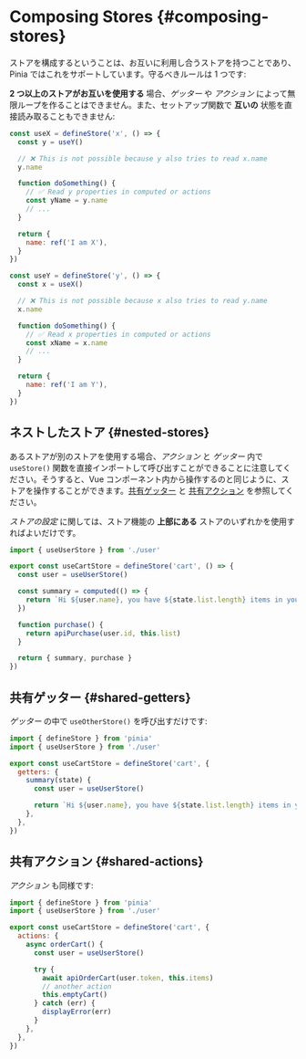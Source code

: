 # Composing Stores {#composing-stores}

ストアを構成するということは、お互いに利用し合うストアを持つことであり、Pinia ではこれをサポートしています。守るべきルールは 1 つです:

**2 つ以上のストアがお互いを使用する** 場合、_ゲッター_ や _アクション_ によって無限ループを作ることはできません。また、セットアップ関数で **互いの** 状態を直接読み取ることもできません:

```js
const useX = defineStore('x', () => {
  const y = useY()

  // ❌ This is not possible because y also tries to read x.name
  y.name

  function doSomething() {
    // ✅ Read y properties in computed or actions
    const yName = y.name
    // ...
  }

  return {
    name: ref('I am X'),
  }
})

const useY = defineStore('y', () => {
  const x = useX()

  // ❌ This is not possible because x also tries to read y.name
  x.name

  function doSomething() {
    // ✅ Read x properties in computed or actions
    const xName = x.name
    // ...
  }

  return {
    name: ref('I am Y'),
  }
})
```

## ネストしたストア {#nested-stores}

あるストアが別のストアを使用する場合、_アクション_ と _ゲッター_ 内で `useStore()` 関数を直接インポートして呼び出すことができることに注意してください。そうすると、Vue コンポーネント内から操作するのと同じように、ストアを操作することができます。[共有ゲッター](#shared-getters) と [共有アクション](#shared-actions) を参照してください。

_ストアの設定_ に関しては、ストア機能の **上部にある** ストアのいずれかを使用すればよいだけです。

```ts
import { useUserStore } from './user'

export const useCartStore = defineStore('cart', () => {
  const user = useUserStore()

  const summary = computed(() => {
    return `Hi ${user.name}, you have ${state.list.length} items in your cart. It costs ${state.price}.`
  })

  function purchase() {
    return apiPurchase(user.id, this.list)
  }

  return { summary, purchase }
})
```

## 共有ゲッター {#shared-getters}

_ゲッター_ の中で `useOtherStore()` を呼び出すだけです:

```js
import { defineStore } from 'pinia'
import { useUserStore } from './user'

export const useCartStore = defineStore('cart', {
  getters: {
    summary(state) {
      const user = useUserStore()

      return `Hi ${user.name}, you have ${state.list.length} items in your cart. It costs ${state.price}.`
    },
  },
})
```

## 共有アクション {#shared-actions}

_アクション_ も同様です:

```js
import { defineStore } from 'pinia'
import { useUserStore } from './user'

export const useCartStore = defineStore('cart', {
  actions: {
    async orderCart() {
      const user = useUserStore()

      try {
        await apiOrderCart(user.token, this.items)
        // another action
        this.emptyCart()
      } catch (err) {
        displayError(err)
      }
    },
  },
})
```
